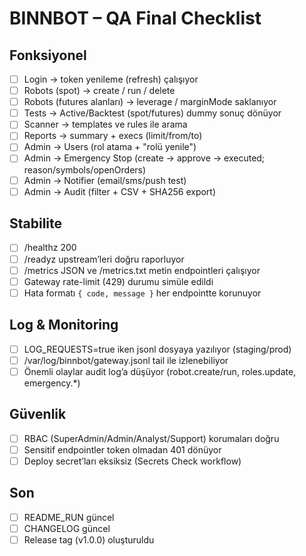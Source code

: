 # BINNBOT – QA Final Checklist

## Fonksiyonel
- [ ] Login → token yenileme (refresh) çalışıyor
- [ ] Robots (spot) → create / run / delete
- [ ] Robots (futures alanları) → leverage / marginMode saklanıyor
- [ ] Tests → Active/Backtest (spot/futures) dummy sonuç dönüyor
- [ ] Scanner → templates ve rules ile arama
- [ ] Reports → summary + execs (limit/from/to)
- [ ] Admin → Users (rol atama + "rolü yenile")
- [ ] Admin → Emergency Stop (create → approve → executed; reason/symbols/openOrders)
- [ ] Admin → Notifier (email/sms/push test)
- [ ] Admin → Audit (filter + CSV + SHA256 export)

## Stabilite
- [ ] /healthz 200
- [ ] /readyz upstream’leri doğru raporluyor
- [ ] /metrics JSON ve /metrics.txt metin endpointleri çalışıyor
- [ ] Gateway rate-limit (429) durumu simüle edildi
- [ ] Hata formatı `{ code, message }` her endpointte korunuyor

## Log & Monitoring
- [ ] LOG_REQUESTS=true iken jsonl dosyaya yazılıyor (staging/prod)
- [ ] /var/log/binnbot/gateway.jsonl tail ile izlenebiliyor
- [ ] Önemli olaylar audit log’a düşüyor (robot.create/run, roles.update, emergency.*)

## Güvenlik
- [ ] RBAC (SuperAdmin/Admin/Analyst/Support) korumaları doğru
- [ ] Sensitif endpointler token olmadan 401 dönüyor
- [ ] Deploy secret’ları eksiksiz (Secrets Check workflow)

## Son
- [ ] README_RUN güncel
- [ ] CHANGELOG güncel
- [ ] Release tag (v1.0.0) oluşturuldu
